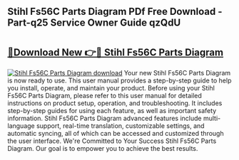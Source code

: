 ## Stihl Fs56C Parts Diagram PDf Free Download - Part-q25 Service Owner Guide qzQdU

# <h2><a href="http://dfhl529.blite.top/?on=Stihl+Fs56C+Parts+Diagram">🔗Download New 👉🔴 Stihl Fs56C Parts Diagram</a></h2>

[![Stihl Fs56C Parts Diagram download](https://i.imgur.com/lujVjoI.png)](http://dfhl529.blite.top/?on=Stihl+Fs56C+Parts+Diagram)
Your new Stihl Fs56C Parts Diagram is now ready to use. This user manual provides a step-by-step guide to help you install, operate, and maintain your product. Before using your Stihl Fs56C Parts Diagram, please refer to this user manual for detailed instructions on product setup, operation, and troubleshooting. It includes step-by-step guides for using each feature, as well as important safety information. Stihl Fs56C Parts Diagram advanced features include multi-language support, real-time translation, customizable settings, and automatic syncing, all of which can be accessed and customized through the user interface. We're Committed to Your Success Stihl Fs56C Parts Diagram. Our goal is to empower you to achieve the best results.
